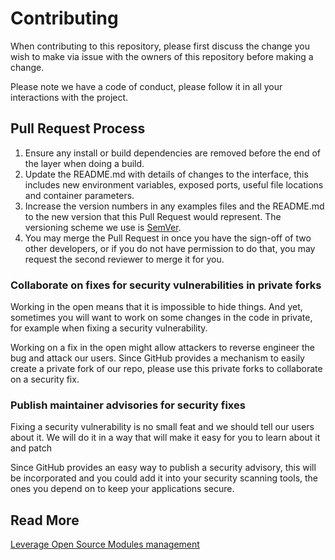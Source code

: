 # Contributing

When contributing to this repository, please first discuss the change you wish to make via issue
with the owners of this repository before making a change.

Please note we have a code of conduct, please follow it in all your interactions with the project.

## Pull Request Process

1. Ensure any install or build dependencies are removed before the end of the layer when doing a
   build.
2. Update the README.md with details of changes to the interface, this includes new environment
   variables, exposed ports, useful file locations and container parameters.
3. Increase the version numbers in any examples files and the README.md to the new version that this
   Pull Request would represent. The versioning scheme we use is [SemVer](http://semver.org/).
4. You may merge the Pull Request in once you have the sign-off of two other developers, or if you
   do not have permission to do that, you may request the second reviewer to merge it for you.


### Collaborate on fixes for security vulnerabilities in private forks

Working in the open means that it is impossible to hide things. And yet, sometimes you will want
to work on some changes in the code in private, for example when fixing a security vulnerability.

Working on a fix in the open might allow attackers to reverse engineer the bug and attack our users.
Since GitHub provides a mechanism to easily create a private fork of our repo, please use this
private forks to collaborate on a security fix.

### Publish maintainer advisories for security fixes

Fixing a security vulnerability is no small feat and we should tell our users about it.
We will do it in a way that will make it easy for you to learn about it and patch

Since GitHub provides an easy way to publish a security advisory, this will
be incorporated and you could add it into your security scanning tools, the ones you
depend on to keep your applications secure.

## Read More

[Leverage Open Source Modules management](https://leverage.binbash.com.ar/how-it-works/infra-as-code-library/infra-as-code-library-forks/)
